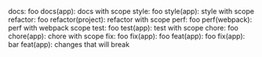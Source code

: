 docs: foo
docs(app): docs with scope
style: foo
style(app): style with scope
refactor: foo
refactor(project): refactor with scope
perf: foo
perf(webpack): perf with webpack scope
test: foo
test(app): test with scope
chore: foo
chore(app): chore with scope
fix: foo
fix(app): foo
feat(app): foo
fix(app): bar
feat(app): changes that will break
